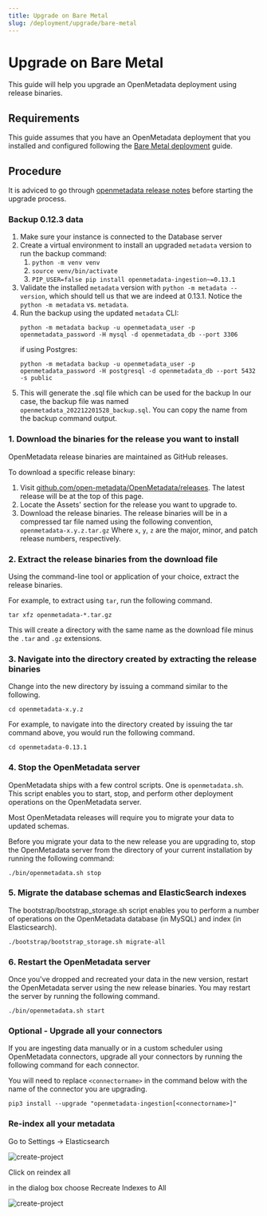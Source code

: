 ```yaml
---
title: Upgrade on Bare Metal
slug: /deployment/upgrade/bare-metal
---
```


# Upgrade on Bare Metal

This guide will help you upgrade an OpenMetadata deployment using release binaries.

## Requirements 

This guide assumes that you have an OpenMetadata deployment that you installed and configured following the
[Bare Metal deployment](/deployment/bare-metal) guide.

## Procedure

<Warning>

It is adviced to go through [openmetadata release notes](/deployment/upgrade/versions/012-to-013) before starting the upgrade process. 

</Warning>

###  Backup 0.12.3 data

1. Make sure your instance is connected to the Database server
2. Create a virtual environment to install an upgraded `metadata` version to run the backup command:
   1. `python -m venv venv`
   2. `source venv/bin/activate`
   3. `PIP_USER=false pip install openmetadata-ingestion~=0.13.1`
3. Validate the installed `metadata` version with `python -m metadata --version`, which should tell us that we are
    indeed at 0.13.1. Notice the `python -m metadata` vs. `metadata`. 
4. Run the backup using the updated `metadata` CLI:
    ```
    python -m metadata backup -u openmetadata_user -p openmetadata_password -H mysql -d openmetadata_db --port 3306
    ```
   if using Postgres:
    ```
    python -m metadata backup -u openmetadata_user -p openmetadata_password -H postgresql -d openmetadata_db --port 5432 -s public
    ```
5. This will generate the .sql file which can be used for the backup
    In our case, the backup file was named `openmetadata_202212201528_backup.sql`. You can copy the name from the backup
    command output.
### 1. Download the binaries for the release you want to install

OpenMetadata release binaries are maintained as GitHub releases.

To download a specific release binary:

1. Visit [github.com/open-metadata/OpenMetadata/releases](https://github.com/open-metadata/OpenMetadata/releases). The latest
  release will be at the top of this page. 
2. Locate the Assets' section for the release you want to upgrade to. 
3. Download the release binaries. The release binaries will be in a compressed tar file named using the following 
  convention, `openmetadata-x.y.z.tar.gz` Where `x`, `y`, `z` are the major, minor, and patch release numbers, respectively.

### 2. Extract the release binaries from the download file

Using the command-line tool or application of your choice, extract the release binaries. 

For example, to extract using `tar`, run the following command. 

```commandline
tar xfz openmetadata-*.tar.gz
```

This will create a directory with the same name as the download file minus the `.tar` and `.gz` extensions.

### 3. Navigate into the directory created by extracting the release binaries

Change into the new directory by issuing a command similar to the following.

```commandline
cd openmetadata-x.y.z
```

For example, to navigate into the directory created by issuing the tar command above, you would run the following
command.

```commandline
cd openmetadata-0.13.1
```

### 4. Stop the OpenMetadata server

OpenMetadata ships with a few control scripts. One is `openmetadata.sh`. This script enables you to start, stop, and
perform other deployment operations on the OpenMetadata server. 

Most OpenMetadata releases will require you to migrate your data to updated schemas. 

Before you migrate your data to the new release you are upgrading to, stop the OpenMetadata server from the
directory of your current installation by running the following command:

```commandline
./bin/openmetadata.sh stop
```

### 5. Migrate the database schemas and ElasticSearch indexes

The bootstrap/bootstrap_storage.sh script enables you to perform a number of operations on the OpenMetadata database (in
MySQL) and index (in Elasticsearch).

```commandline
./bootstrap/bootstrap_storage.sh migrate-all
```


### 6. Restart the OpenMetadata server

Once you've dropped and recreated your data in the new version, restart the OpenMetadata server using the new release
binaries. You may restart the server by running the following command.

```commandline
./bin/openmetadata.sh start
```

### Optional - Upgrade all your connectors

If you are ingesting data manually or in a custom scheduler using OpenMetadata connectors,
upgrade all your connectors by running the following command for each connector.

You will need to replace `<connectorname>` in the command below with the name of the connector you are upgrading.

```commandline
pip3 install --upgrade "openmetadata-ingestion[<connectorname>]"
```

### Re-index all your metadata

Go to Settings -> Elasticsearch

<Image src="/images/deployment/upgrade/elasticsearch-re-index.png" alt="create-project" caption="Reindex"/>

Click on reindex all

in the dialog box choose Recreate Indexes to All

 <Image src="/images/deployment/upgrade/reindex-ES.png" alt="create-project" caption="Reindex"/>
